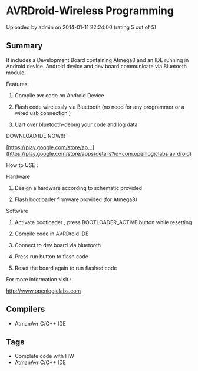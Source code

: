# AVRDroid-Wireless Programming

Uploaded by admin on 2014-01-11 22:24:00 (rating 5 out of 5)

## Summary

It includes a Development Board containing Atmega8 and an IDE running in Android device. Android device and dev board communicate via Bluetooth module.


Features:


1. Compile avr code on Android Device  

2. Flash code wirelessly via Bluetooth (no need for any programmer or a wired usb connection )  

3. Uart over bluetooth-debug your code and log data


DOWNLOAD IDE NOW!!!--  

[https://play.google.com/store/ap...](https://play.google.com/store/apps/details?id=com.openlogiclabs.avrdroid)


How to USE :


Hardware  

1. Design a hardware according to schematic provided  

2. Flash bootloader firmware provided (for Atmega8)


Software  

1. Activate bootloader , press BOOTLOADER\_ACTIVE button while resetting  

2. Compile code in AVRDroid IDE  

3. Connect to dev board via bluetooth  

4. Press run button to flash code  

5. Reset the board again to run flashed code


For more information visit :  

<http://www.openlogiclabs.com>

## Compilers

- AtmanAvr C/C++ IDE

## Tags

- Complete code with HW
- AtmanAvr C/C++ IDE
